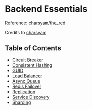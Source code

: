 # Backend Essentials

Reference: [charsyam/the_red](https://github.com/charsyam/the_red)

Credits to [charsyam](https://github.com/charsyam)

## Table of Contents

- [Circuit Breaker](./circuit_breaker/)
- [Consistent Hashing](./consistent_hashing/)
- [GUID](./guid/)
- [Load Balancer](./load_balancer/)
- [Async Queue](./queue/)
- [Redis Failover](./redis_failover/)
- [Replication](./replication/)
- [Service Discovery](./service_discovery/)
- [Sharding](./shard/)
